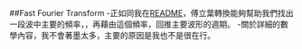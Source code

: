 ##Fast Fourier Transform
-正如同我在[README](https://github.com/chenhsishen/Pulse-Wave-Analysis/blob/master/README.md)，傅立葉轉換能夠幫助我們找出一段波中主要的頻率，，再藉由這個頻率，回推主要波形的週期。
-關於詳細的數學內容，我不會著墨太多，主要的原因是我也不是很在行。
